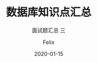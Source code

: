 ---
layout:     post
title:      "数据库知识点汇总"
subtitle:   "面试题汇总 三"
date:       2020-01-15
author:     "Felix"
header-img: "img/in-post/2020-01-15-Database/bg.jpg"
catalog: true
tags:
   - 数据库
---